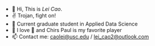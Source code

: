 - 👋 Hi, This is *Lei Cao*.
- ✌️ Trojan, fight on!
- 🌱 Current graduate student in Applied Data Science
- 👀 I love 🏀 and Chirs Paul is my favorite player
- 📫 Contact me: caolei@usc.edu / lei_cao2@outlook.com 

<!---
- 💞️ I’m working on finding a SDE job, the latest goal is a 2022 summer internship
cllei12/cllei12 is a ✨ special ✨ repository because its `README.md` (this file) appears on your GitHub profile.
You can click the Preview link to take a look at your changes.
--->
